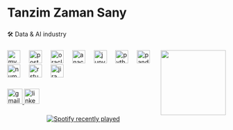 <h1 align="left">Tanzim Zaman Sany</h1>

###

<p align="left">🛠️ Data & AI industry</p>

###

<img align="right" height="150" src="https://media.giphy.com/media/v1.Y2lkPTc5MGI3NjExaXU3eDhidXFjeWk3ZzBzcHhjNjJzdnloeHo2aWQ2ZndydjN0a3Y1dSZlcD12MV9naWZzX3NlYXJjaCZjdD1n/heIX5HfWgEYlW/giphy.gif"  />

###

<div align="left">
  <img src="https://cdn.jsdelivr.net/gh/devicons/devicon/icons/mysql/mysql-original.svg" height="30" alt="mysql logo"  />
  <img width="12" />
  <img src="https://cdn.jsdelivr.net/gh/devicons/devicon/icons/postgresql/postgresql-original.svg" height="30" alt="postgresql logo"  />
  <img width="12" />
  <img src="https://cdn.jsdelivr.net/gh/devicons/devicon/icons/oracle/oracle-original.svg" height="30" alt="oracle logo"  />
  <img width="12" />
  <img src="https://cdn.jsdelivr.net/gh/devicons/devicon/icons/anaconda/anaconda-original.svg" height="30" alt="anaconda logo"  />
  <img width="12" />
  <img src="https://cdn.jsdelivr.net/gh/devicons/devicon/icons/jupyter/jupyter-original.svg" height="30" alt="jupyter logo"  />
  <img width="12" />
  <img src="https://cdn.jsdelivr.net/gh/devicons/devicon/icons/python/python-original.svg" height="30" alt="python logo"  />
  <img width="12" />
  <img src="https://cdn.jsdelivr.net/gh/devicons/devicon/icons/pandas/pandas-original.svg" height="30" alt="pandas logo"  />
  <img width="12" />
  <img src="https://cdn.jsdelivr.net/gh/devicons/devicon/icons/numpy/numpy-original.svg" height="30" alt="numpy logo"  />
  <img width="12" />
  <img src="https://cdn.jsdelivr.net/gh/devicons/devicon/icons/rstudio/rstudio-original.svg" height="30" alt="rstudio logo"  />
  <img width="12" />
  <img src="https://cdn.jsdelivr.net/gh/devicons/devicon/icons/jira/jira-original.svg" height="30" alt="jira logo"  />
</div>

###

<div align="left">
  <a href="https://mail.google.com/mail/u/0/?tab=rm&ogbl#inbox?compose=VpCqJPtNNJMMDdJqKnHBMwbFjmTDBjWTTNFvplxfZfWTNTHzQtVltvxhvxVQLSNpMjmtsTG" target="_blank">
    <img src="https://img.shields.io/static/v1?message=Gmail&logo=gmail&label=&color=D14836&logoColor=white&labelColor=&style=for-the-badge" height="35" alt="gmail logo"  />
  </a>
  <a href="https://www.linkedin.com/in/tanzim-zaman-sany/" target="_blank">
    <img src="https://img.shields.io/static/v1?message=LinkedIn&logo=linkedin&label=&color=0077B5&logoColor=white&labelColor=&style=for-the-badge" height="35" alt="linkedin logo"  />
  </a>
</div>

###

<div align="center">
  <a href="https://open.spotify.com/user/0f4d4oylvvski7r1o3vagvou2">
    <img src="https://spotify-recently-played-readme.vercel.app/api?user=0f4d4oylvvski7r1o3vagvou2&count=1&unique=true" alt="Spotify recently played"  />
  </a>
</div>

###
